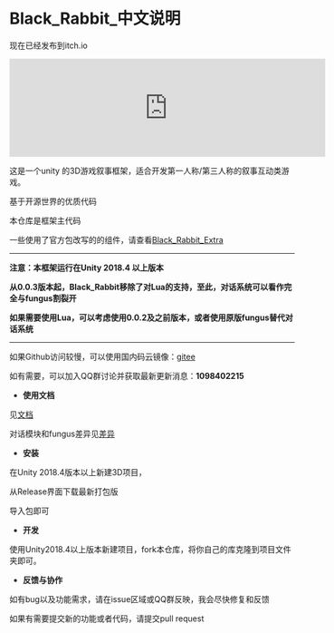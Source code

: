 # Black_Rabbit_中文说明
现在已经发布到itch.io

<iframe frameborder="0" src="https://itch.io/embed/627370?linkback=true&amp;border_width=4&amp;link_color=fa5b79&amp;border_color=d9d4f6" width="558" height="173"><a href="https://fungus-light.itch.io/black-rabbit-framework">Black-Rabbit-framework by Fungus-Light</a></iframe>

这是一个unity 的3D游戏叙事框架，适合开发第一人称/第三人称的叙事互动类游戏。

基于开源世界的优质代码

本仓库是框架主代码

一些使用了官方包改写的的组件，请查看[Black_Rabbit_Extra](https://github.com/Fungus-Light/Black_Rabbit_Extra)

---

**注意：本框架运行在Unity 2018.4 以上版本**

**从0.0.3版本起，Black_Rabbit移除了对Lua的支持，至此，对话系统可以看作完全与fungus割裂开**

**如果需要使用Lua，可以考虑使用0.0.2及之前版本，或者使用原版fungus替代对话系统**

---

如果Github访问较慢，可以使用国内码云镜像：[gitee](https://gitee.com/fungus-light/Black_Rabbit)

如有需要，可以加入QQ群讨论并获取最新更新消息：**1098402215**

- **使用文档**

见[文档](./Docs/doc.md)

对话模块和fungus差异见[差异](./Docs/differ.md)

- **安装**

在Unity 2018.4版本以上新建3D项目，

从Release界面下载最新打包版

导入包即可

- **开发**

使用Unity2018.4以上版本新建项目，fork本仓库，将你自己的库克隆到项目文件夹即可。

- **反馈与协作**

如有bug以及功能需求，请在issue区域或QQ群反映，我会尽快修复和反馈

如果有需要提交新的功能或者代码，请提交pull request
